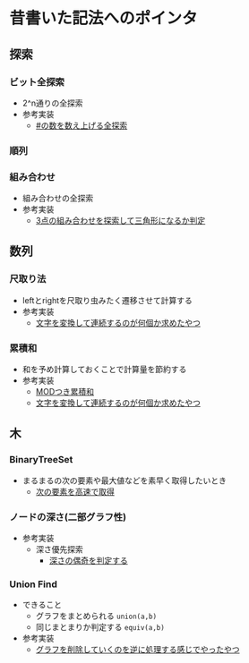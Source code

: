 # 昔書いた記法へのポインタ

## 探索

### ビット全探索
 - 2^n通りの全探索
 - 参考実装
   - [#の数を数え上げる全探索](abc173/src/bin/c.rs)

### 順列

### 組み合わせ
 - 組み合わせの全探索
 - 参考実装
   - [3点の組み合わせを探索して三角形になるか判定](abc224/src/bin/c.rs)

## 数列

### 尺取り法
 - leftとrightを尺取り虫みたく遷移させて計算する
 - 参考実装
   - [文字を変換して連続するのが何個か求めたやつ](abc229/src/bin/d.rs)

### 累積和
 - 和を予め計算しておくことで計算量を節約する
 - 参考実装
   - [MODつき累積和](abc177/src/bin/c.rs)
   - [文字を変換して連続するのが何個か求めたやつ](abc229/src/bin/d.rs)

## 木

### BinaryTreeSet
 - まるまるの次の要素や最大値などを素早く取得したいとき
   - [次の要素を高速で取得](abc228/src/bin/d.rs)

### ノードの深さ(二部グラフ性)
 - 参考実装
   - 深さ優先探索
     - [深さの偶奇を判定する](abc209/src/bin/d.rs)

### Union Find
 - できること
   - グラフをまとめられる `union(a,b)`
   - 同じまとまりか判定する `equiv(a,b)`
 - 参考実装
   - [グラフを削除していくのを逆に処理する感じでやったやつ](abc229/src/bin/e.rs)


